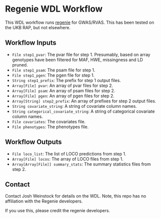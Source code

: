 
# Regenie WDL Workflow

This WDL workflow runs [regenie](https://rgcgithub.github.io/regenie/) for GWAS/RVAS. This has been tested on the UKB RAP, but not elsewhere. 

## Workflow Inputs

- `File step1_pvar`: The pvar file for step 1. Presumably, based on array genotypes have been filtered for MAF, HWE, missingness and LD pruned. 
- `File step1_psam`: The psam file for step 1.
- `File step1_pgen`: The pgen file for step 1.
- `String step1_prefix`: The prefix for step 1 output files.
- `Array[File] pvar`: An array of pvar files for step 2.
- `Array[File] psam`: An array of psam files for step 2.
- `Array[File] pgen`: An array of pgen files for step 2.
- `Array[String] step2_prefix`: An array of prefixes for step 2 output files.
- `String covariate_string`: A string of covariate column names.
- `String categorical_covariate_string`: A string of categorical covariate column names.
- `File covariates`: The covariates file.
- `File phenotypes`: The phenotypes file.

## Workflow Outputs

- `File loco_list`: The list of LOCO predictions from step 1.
- `Array[File] locos`: The array of LOCO files from step 1.
- `Array[Array[File]] summary_stats`: The summary statistics files from step 2.

## Contact
Contact Josh Weinstock for details on the WDL. 
Note, this repo has no affiliation with the Regenie developers. 

If you use this, please credit the regenie developers. 
